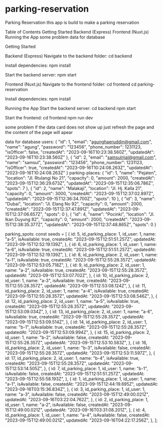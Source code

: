 # parking-reservation

Parking Reservation
this app is build to make a parking reservation

Table of Contents
Getting Started
Backend (Express)
Frontend (Nuxt.js)
Running the App
some problem
data for database

Getting Started

Backend (Express)
Navigate to the backend folder:
cd backend

Install dependencies:
npm install

Start the backend server:
npm start


Frontend (Nuxt.js)
Navigate to the frontend folder:
cd frontend
cd parking-reservation

Install dependencies:
npm install

Running the App
Start the backend server:
cd backend
npm start

Start the frontend:
cd frontend
npm run dev

some problem
if the data card does not show up just refresh the page and the content of the page will apear

data for database
users:
{
        "id": 1,
        "email": "agunghaeruddin@gmail.com",
        "name": "agung",
        "password": "123456",
        "phone_number": 1231123,
        "isOfficer": false,
        "createdAt": "2023-09-16T10:23:38.560Z",
        "updatedAt": "2023-09-16T10:23:38.560Z"
    },
    {
        "id": 2,
        "email": "samsulrijal@gmail.com",
        "name": "samsul",
        "password": "123456",
        "phone_number": 1231123,
        "isOfficer": true,
        "createdAt": "2023-09-16T10:24:08.263Z",
        "updatedAt": "2023-09-16T10:24:08.263Z"
    }
parking-places:
{
    "id": 1,
    "name": "Pejaten",
    "location": "Jl. Rtulangi No 21",
    "capacity": 0,
    "amount": 2000,
    "createdAt": "2023-09-15T12:36:29.673Z",
    "updatedAt": "2023-09-15T12:35:06.786Z",
    "spots": 7
},
{
    "id": 2,
    "name": "Malakaji",
    "location": "Jl. Hj. Kalla 21",
    "capacity": 0,
    "amount": 3000,
    "createdAt": "2023-09-15T12:37:02.897Z",
    "updatedAt": "2023-09-15T12:36:34.700Z",
    "spots": 10
},
{
    "id": 3,
    "name": "Dubai",
    "location": "Jl. Elang No 92",
    "capacity": 0,
    "amount": 2000,
    "createdAt": "2023-09-15T12:37:47.891Z",
    "updatedAt": "2023-09-15T12:37:06.657Z",
    "spots": 0
},
{
    "id": 4,
    "name": "Pocinki",
    "location": "Jl. Ikan Duyung 82",
    "capacity": 0,
    "amount": 2000,
    "createdAt": "2023-09-15T12:38:35.377Z",
    "updatedAt": "2023-09-15T12:37:48.865Z",
    "spots": 0
}

parking_spots:
const seeds = [
  {
    id: 5,
    id_parking_place: 1,
    id_user: 1,
    name: "a-5",
    isAvailable: true,
    createdAt: "2023-09-15T12:51:51.257Z",
    updatedAt: "2023-09-15T12:52:19.139Z",
  },
  {
    id: 6,
    id_parking_place: 1,
    id_user: 1,
    name: "a-6",
    isAvailable: true,
    createdAt: "2023-09-15T12:51:51.257Z",
    updatedAt: "2023-09-15T12:52:19.139Z",
  },
  {
    id: 8,
    id_parking_place: 2,
    id_user: 1,
    name: "a-1",
    isAvailable: true,
    createdAt: "2023-09-15T12:55:28.357Z",
    updatedAt: "2023-09-15T12:53:05.718Z",
  },
  {
    id: 9,
    id_parking_place: 2,
    id_user: 1,
    name: "a-2",
    isAvailable: true,
    createdAt: "2023-09-15T12:55:28.357Z",
    updatedAt: "2023-09-15T12:53:07.702Z",
  },
  {
    id: 10,
    id_parking_place: 2,
    id_user: 1,
    name: "a-3",
    isAvailable: true,
    createdAt: "2023-09-15T12:55:28.357Z",
    updatedAt: "2023-09-15T12:53:08.124Z",
  },
  {
    id: 11,
    id_parking_place: 2,
    id_user: 1,
    name: "a-4",
    isAvailable: true,
    createdAt: "2023-09-15T12:55:28.357Z",
    updatedAt: "2023-09-15T12:53:08.546Z",
  },
  {
    id: 12,
    id_parking_place: 2,
    id_user: 1,
    name: "a-5",
    isAvailable: true,
    createdAt: "2023-09-15T12:55:28.357Z",
    updatedAt: "2023-09-15T12:53:09.034Z",
  },
  {
    id: 13,
    id_parking_place: 2,
    id_user: 1,
    name: "a-6",
    isAvailable: true,
    createdAt: "2023-09-15T12:55:28.357Z",
    updatedAt: "2023-09-15T12:53:09.514Z",
  },
  {
    id: 14,
    id_parking_place: 2,
    id_user: 1,
    name: "b-1",
    isAvailable: true,
    createdAt: "2023-09-15T12:55:28.357Z",
    updatedAt: "2023-09-15T12:53:09.994Z",
  },
  {
    id: 15,
    id_parking_place: 2,
    id_user: 1,
    name: "b-2",
    isAvailable: false,
    createdAt: "2023-09-15T12:55:28.357Z",
    updatedAt: "2023-09-15T12:53:10.583Z",
  },
  {
    id: 16,
    id_parking_place: 2,
    id_user: 1,
    name: "b-3",
    isAvailable: false,
    createdAt: "2023-09-15T12:55:28.357Z",
    updatedAt: "2023-09-15T12:53:11.597Z",
  },
  {
    id: 17,
    id_parking_place: 2,
    id_user: 1,
    name: "b-4",
    isAvailable: true,
    createdAt: "2023-09-15T12:55:28.357Z",
    updatedAt: "2023-09-15T12:53:14.505Z",
  },
  {
    id: 7,
    id_parking_place: 1,
    id_user: 1,
    name: "b-1",
    isAvailable: false,
    createdAt: "2023-09-15T12:51:51.257Z",
    updatedAt: "2023-09-15T12:55:58.193Z",
  },
  {
    id: 1,
    id_parking_place: 1,
    id_user: 1,
    name: "a-1",
    isAvailable: false,
    createdAt: "2023-09-15T12:44:19.695Z",
    updatedAt: "2023-09-16T03:15:36.834Z",
  },
  {
    id: 3,
    id_parking_place: 1,
    id_user: 1,
    name: "a-3",
    isAvailable: false,
    createdAt: "2023-09-15T12:49:00.021Z",
    updatedAt: "2023-09-16T03:22:04.762Z",
  },
  {
    id: 2,
    id_parking_place: 1,
    id_user: 1,
    name: "a-2",
    isAvailable: false,
    createdAt: "2023-09-15T12:49:00.021Z",
    updatedAt: "2023-09-16T03:31:08.201Z",
  },
  {
    id: 4,
    id_parking_place: 1,
    id_user: 1,
    name: "a-4",
    isAvailable: false,
    createdAt: "2023-09-15T12:49:00.021Z",
    updatedAt: "2023-09-16T04:22:17.256Z",
  },
];
